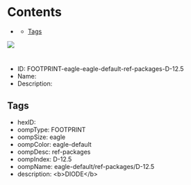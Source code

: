 



Contents
========

* [](#)
	* [Tags](#tags)
  
![][im]
# 

- ID: FOOTPRINT-eagle-eagle-default-ref-packages-D-12.5
- Name: 
- Description: 

## Tags

- hexID: 
- oompType: FOOTPRINT
- oompSize: eagle
- oompColor: eagle-default
- oompDesc: ref-packages
- oompIndex: D-12.5
- oompName: eagle-default/ref-packages/D-12.5
- description: &lt;b&gt;DIODE&lt;/b&gt;



[im]: image.png

